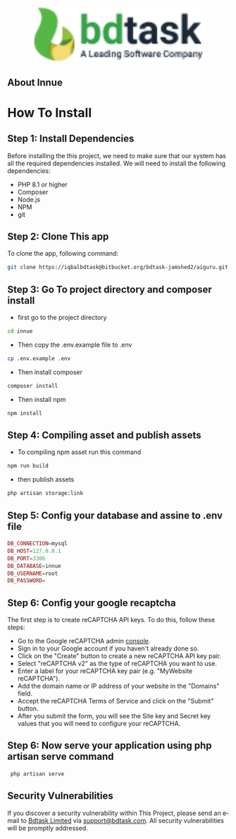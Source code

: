 <p align="center"><img src="./public/admin-assets/img/logo.png" width="400" alt="Innue Logo"></p>

## About Innue



# How To Install

## Step 1: Install Dependencies

Before installing the this project, we need to make sure that our system has all the required dependencies installed. We will need to install the following dependencies:

-   PHP 8.1 or higher
-   Composer
-   Node.js
-   NPM
-   git

## Step 2: Clone This app

To clone the app, following command:

```bash
git clone https://iqbalbdtask@bitbucket.org/bdtask-jamshed2/aiguru.git
```

## Step 3: Go To project directory and composer install

-   first go to the project directory

```bash
cd innue
```

-   Then copy the .env.example file to .env

```bash
cp .env.example .env
```

-   Then install composer

```bash
composer install
```

-   Then install npm

```bash
npm install
```

## Step 4: Compiling asset and publish assets

-   To compiling npm asset run this command

```bash
npm run build
```

-   then publish assets

```bash
php artisan storage:link
```

## Step 5: Config your database and assine to .env file

```php
DB_CONNECTION=mysql
DB_HOST=127.0.0.1
DB_PORT=3306
DB_DATABASE=innue
DB_USERNAME=root
DB_PASSWORD=
```

## Step 6: Config your google recaptcha

The first step is to create reCAPTCHA API keys. To do this, follow these steps:

-   Go to the Google reCAPTCHA admin <a href="https://www.google.com/recaptcha/">console</a>.
-   Sign in to your Google account if you haven't already done so.
-   Click on the "Create" button to create a new reCAPTCHA API key pair.
-   Select "reCAPTCHA v2" as the type of reCAPTCHA you want to use.
-   Enter a label for your reCAPTCHA key pair (e.g. "MyWebsite reCAPTCHA").
-   Add the domain name or IP address of your website in the "Domains" field.
-   Accept the reCAPTCHA Terms of Service and click on the "Submit" button.
-   After you submit the form, you will see the Site key and Secret key values that you will need to configure your reCAPTCHA.

## Step 6: Now serve your application using php artisan serve command

```bash
 php artisan serve
```

## Security Vulnerabilities

If you discover a security vulnerability within This Project, please send an e-mail to <a href="https://bdtask.com" target="_blank">Bdtask Limited</a> via [support@bdtask.com](mailto:support@bdtask.com). All security vulnerabilities will be promptly addressed.
